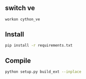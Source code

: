 #

## switch ve
```bash
workon cython_ve
```

## Install
```bash
pip install -r requirements.txt
```

## Compile
```bash
python setup.py build_ext --inplace
```